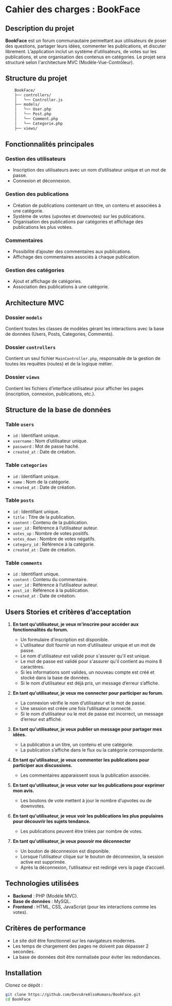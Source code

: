 # Cahier des charges : BookFace

## Description du projet

**BookFace** est un forum communautaire permettant aux utilisateurs de poser des questions, partager leurs idées, commenter les publications, et discuter librement. L’application inclut un système d’utilisateurs, de votes sur les publications, et une organisation des contenus en catégories. Le projet sera structuré selon l'architecture MVC (Modèle-Vue-Contrôleur).

## Structure du projet
```bash
    BookFace/
    ├── controllers/
    │   └── Controller.js
    ├── models/
    │   └── User.php
    │   └── Post.php
    │   └── Comment.php
    │   └── Categorie.php
    ├── views/
```

## Fonctionnalités principales

### Gestion des utilisateurs
- Inscription des utilisateurs avec un nom d’utilisateur unique et un mot de passe.
- Connexion et déconnexion.

### Gestion des publications
- Création de publications contenant un titre, un contenu et associées à une catégorie.
- Système de votes (upvotes et downvotes) sur les publications.
- Organisation des publications par catégories et affichage des publications les plus votées.

### Commentaires
- Possibilité d’ajouter des commentaires aux publications.
- Affichage des commentaires associés à chaque publication.

### Gestion des catégories
- Ajout et affichage de catégories.
- Association des publications à une catégorie.

## Architecture MVC

### Dossier `models`
Contient toutes les classes de modèles gérant les interactions avec la base de données (Users, Posts, Categories, Comments).

### Dossier `controllers`
Contient un seul fichier `MainController.php`, responsable de la gestion de toutes les requêtes (routes) et de la logique métier.

### Dossier `views`
Contient les fichiers d’interface utilisateur pour afficher les pages (inscription, connexion, publications, etc.).

## Structure de la base de données

### Table `users`
- `id` : Identifiant unique.
- `username` : Nom d’utilisateur unique.
- `password` : Mot de passe haché.
- `created_at` : Date de création.

### Table `categories`
- `id` : Identifiant unique.
- `name` : Nom de la catégorie.
- `created_at` : Date de création.

### Table `posts`
- `id` : Identifiant unique.
- `title` : Titre de la publication.
- `content` : Contenu de la publication.
- `user_id` : Référence à l’utilisateur auteur.
- `votes_up` : Nombre de votes positifs.
- `votes_down` : Nombre de votes négatifs.
- `category_id` : Référence à la catégorie.
- `created_at` : Date de création.

### Table `comments`
- `id` : Identifiant unique.
- `content` : Contenu du commentaire.
- `user_id` : Référence à l’utilisateur auteur.
- `post_id` : Référence à la publication.
- `created_at` : Date de création.


## Users Stories et critères d’acceptation

1. **En tant qu'utilisateur, je veux m'inscrire pour accéder aux fonctionnalités du forum.**
    - Un formulaire d'inscription est disponible.
    - L'utilisateur doit fournir un nom d’utilisateur unique et un mot de passe.
    - Le nom d'utilisateur est validé pour s'assurer qu'il est unique.
    - Le mot de passe est validé pour s'assurer qu'il contient au moins 8 caractères.
    - Si les informations sont valides, un nouveau compte est créé et stocké dans la base de données.
    - Si le nom d’utilisateur est déjà pris, un message d’erreur s’affiche.

2. **En tant qu'utilisateur, je veux me connecter pour participer au forum.**
    - La connexion vérifie le nom d’utilisateur et le mot de passe.
    - Une session est créée une fois l’utilisateur connecté.
    - Si le nom d’utilisateur ou le mot de passe est incorrect, un message d’erreur est affiché.

3. **En tant qu'utilisateur, je veux publier un message pour partager mes idées.**
    - La publication a un titre, un contenu et une catégorie.
    - La publication s’affiche dans le flux ou la catégorie correspondante.

4. **En tant qu'utilisateur, je veux commenter les publications pour participer aux discussions.**
    - Les commentaires apparaissent sous la publication associée.

5. **En tant qu'utilisateur, je veux voter sur les publications pour exprimer mon avis.**
    - Les boutons de vote mettent à jour le nombre d’upvotes ou de downvotes.

8. **En tant qu'utilisateur, je veux voir les publications les plus populaires pour découvrir les sujets tendance.**
    - Les publications peuvent être triées par nombre de votes.
      
9. **En tant qu'utilisateur, je veux pouvoir me déconnecter**
    - Un bouton de déconnexion est disponible.
    - Lorsque l’utilisateur clique sur le bouton de déconnexion, la session active est supprimée.
    - Après la déconnexion, l’utilisateur est redirigé vers la page d’accueil.

## Technologies utilisées

- **Backend** : PHP (Modèle MVC).
- **Base de données** : MySQL.
- **Frontend** : HTML, CSS, JavaScript (pour les interactions comme les votes).

## Critères de performance

- Le site doit être fonctionnel sur les navigateurs modernes.
- Les temps de chargement des pages ne doivent pas dépasser 2 secondes.
- La base de données doit être normalisée pour éviter les redondances.

## Installation

Clonez ce dépôt :

```bash
git clone https://github.com/DevsAreAlsoHumans/BookFace.git
cd BookFace


